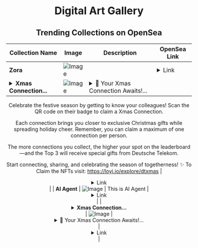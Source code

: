<div align="center">

# Digital Art Gallery

## Trending Collections on OpenSea

| Collection Name                       | Image                                                                                     | Description                       | OpenSea Link                                                                                          |
|---------------------------------------|-------------------------------------------------------------------------------------------|-----------------------------------|--------------------------------------------------------------------------------------------------------|
| **Zora** | ![Image](https://i.seadn.io/s/raw/files/47117ff1967ef84d1ac6a9d99e7f446d.jpg?w=500&auto=format?w=200&auto=format) |  | <details><summary>Link</summary>[Zora](https://opensea.io/collection/zora-11315)</details> |
| **<details><summary>Xmas Connection...</summary>Xmas Connection #86</details>** | ![Image](https://i.seadn.io/s/raw/files/1074565f60cc0029a88672b8effd371a.png?w=500&auto=format?w=200&auto=format) | <details><summary>🎄 Your Xmas Connection Awaits!...</summary>🎄 Your Xmas Connection Awaits! 🎄 

Celebrate the festive season by getting to know your colleagues! Scan the QR code on their badge to claim a Xmas Connection. 

Each connection brings you closer to exclusive Christmas gifts while spreading holiday cheer. Remember, you can claim a maximum of one connection per person. 

The more connections you collect, the higher your spot on the leaderboard—and the Top 3 will receive special gifts from Deutsche Telekom. 

Start connecting, sharing, and celebrating the season of togetherness! ✨
 To Claim the NFTs visit: https://loyi.io/explore/dtxmas</details> | <details><summary>Link</summary>[Xmas Connection #86](https://opensea.io/collection/xmas-connection-86)</details> |
| **AI Agent** | ![Image](https://i.seadn.io/s/raw/files/1f08bfffd207f7952545f4dcee206649.jpg?w=500&auto=format?w=200&auto=format) | This is AI Agent | <details><summary>Link</summary>[AI Agent](https://opensea.io/collection/ai-agent-231)</details> |
| **<details><summary>Xmas Connection...</summary>Xmas Connection #11</details>** | ![Image](https://i.seadn.io/s/raw/files/1074565f60cc0029a88672b8effd371a.png?w=500&auto=format?w=200&auto=format) | <details><summary>🎄 Your Xmas Connection Awaits!...</summary>🎄 Your Xmas Connection Awaits! 🎄 

Celebrate the festive season by getting to know your colleagues! Scan the QR code on their badge to claim a Xmas Connection. 

Each connection brings you closer to exclusive Christmas gifts while spreading holiday cheer. Remember, you can claim a maximum of one connection per person. 

The more connections you collect, the higher your spot on the leaderboard—and the Top 3 will receive special gifts from Deutsche Telekom. 

Start connecting, sharing, and celebrating the season of togetherness! ✨
 To Claim the NFTs visit: https://loyi.io/explore/dtxmas</details> | <details><summary>Link</summary>[Xmas Connection #11](https://opensea.io/collection/xmas-connection-11)</details> |

</div>
